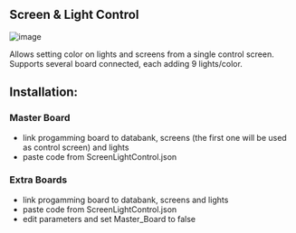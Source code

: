 ## Screen & Light Control
![image](https://user-images.githubusercontent.com/93654396/183246958-fa56f0e9-9888-4913-852d-4e0d15bf05b8.png)

Allows setting color on lights and screens from a single control screen. Supports several board connected, each adding 9 lights/color.

## Installation:
### Master Board
- link progamming board to databank, screens (the first one will be used as control screen) and lights
- paste code from ScreenLightControl.json

### Extra Boards
- link progamming board to databank, screens and lights
- paste code from ScreenLightControl.json
- edit parameters and set Master_Board to false
